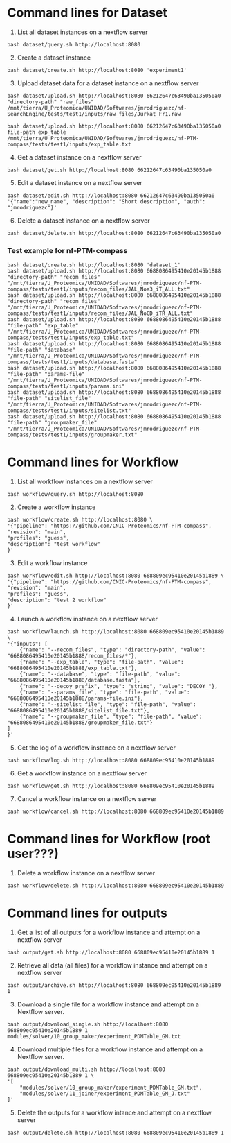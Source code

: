 
# Command lines for Dataset

1. List all dataset instances on a nextflow server
```
bash dataset/query.sh http://localhost:8080
```

2. Create a dataset instance
```
bash dataset/create.sh http://localhost:8080 'experiment1'
```

3. Upload dataset data for a dataset instance on a nextflow server
```
bash dataset/upload.sh http://localhost:8080 66212647c63490ba135050a0 "directory-path" "raw_files" /mnt/tierra/U_Proteomica/UNIDAD/Softwares/jmrodriguezc/nf-SearchEngine/tests/test1/inputs/raw_files/Jurkat_Fr1.raw

bash dataset/upload.sh http://localhost:8080 66212647c63490ba135050a0 file-path exp_table /mnt/tierra/U_Proteomica/UNIDAD/Softwares/jmrodriguezc/nf-PTM-compass/tests/test1/inputs/exp_table.txt
```

4. Get a dataset instance on a nextflow server
```
bash dataset/get.sh http://localhost:8080 66212647c63490ba135050a0
```

5. Edit a dataset instance on a nextflow server
```
bash dataset/edit.sh http://localhost:8080 66212647c63490ba135050a0 '{"name":"new_name", "description": "Short description", "auth": "jmrodriguezc"}'
```

6. Delete a dataset instance on a nextflow server
```
bash dataset/delete.sh http://localhost:8080 66212647c63490ba135050a0
```


### Test example for nf-PTM-compass
```
bash dataset/create.sh http://localhost:8080 'dataset_1'
bash dataset/upload.sh http://localhost:8080 6688086495410e20145b1888 "directory-path" "recom_files" "/mnt/tierra/U_Proteomica/UNIDAD/Softwares/jmrodriguezc/nf-PTM-compass/tests/test1/inputs/recom_files/JAL_Noa3_iT_ALL.txt"
bash dataset/upload.sh http://localhost:8080 6688086495410e20145b1888 "directory-path" "recom_files" "/mnt/tierra/U_Proteomica/UNIDAD/Softwares/jmrodriguezc/nf-PTM-compass/tests/test1/inputs/recom_files/JAL_NoCD_iTR_ALL.txt"
bash dataset/upload.sh http://localhost:8080 6688086495410e20145b1888 "file-path" "exp_table" "/mnt/tierra/U_Proteomica/UNIDAD/Softwares/jmrodriguezc/nf-PTM-compass/tests/test1/inputs/exp_table.txt"
bash dataset/upload.sh http://localhost:8080 6688086495410e20145b1888 "file-path" "database" "/mnt/tierra/U_Proteomica/UNIDAD/Softwares/jmrodriguezc/nf-PTM-compass/tests/test1/inputs/database.fasta"
bash dataset/upload.sh http://localhost:8080 6688086495410e20145b1888 "file-path" "params-file" "/mnt/tierra/U_Proteomica/UNIDAD/Softwares/jmrodriguezc/nf-PTM-compass/tests/test1/inputs/params.ini"
bash dataset/upload.sh http://localhost:8080 6688086495410e20145b1888 "file-path" "sitelist_file" "/mnt/tierra/U_Proteomica/UNIDAD/Softwares/jmrodriguezc/nf-PTM-compass/tests/test1/inputs/sitelist.txt"
bash dataset/upload.sh http://localhost:8080 6688086495410e20145b1888 "file-path" "groupmaker_file" "/mnt/tierra/U_Proteomica/UNIDAD/Softwares/jmrodriguezc/nf-PTM-compass/tests/test1/inputs/groupmaker.txt"
```


# Command lines for Workflow

1. List all workflow instances on a nextflow server
```
bash workflow/query.sh http://localhost:8080
```

2. Create a workflow instance
```
bash workflow/create.sh http://localhost:8080 \
'{"pipeline": "https://github.com/CNIC-Proteomics/nf-PTM-compass",
"revision": "main",
"profiles": "guess",
"description": "test workflow"
}'
```

3. Edit a workflow instance
```
bash workflow/edit.sh http://localhost:8080 668809ec95410e20145b1889 \
'{"pipeline": "https://github.com/CNIC-Proteomics/nf-PTM-compass",
"revision": "main",
"profiles": "guess",
"description": "test 2 workflow"
}'
```

4. Launch a workflow instance on a nextflow server
```
bash workflow/launch.sh http://localhost:8080 668809ec95410e20145b1889 \
'{"inputs": [
    {"name": "--recom_files", "type": "directory-path", "value": "6688086495410e20145b1888/recom_files/*"},
    {"name": "--exp_table", "type": "file-path", "value": "6688086495410e20145b1888/exp_table.txt"},
    {"name": "--database", "type": "file-path", "value": "6688086495410e20145b1888/database.fasta"},
    {"name": "--decoy_prefix", "type": "string", "value": "DECOY_"},
    {"name": "--params_file", "type": "file-path", "value": "6688086495410e20145b1888/params-file.ini"},
    {"name": "--sitelist_file", "type": "file-path", "value": "6688086495410e20145b1888/sitelist_file.txt"},
    {"name": "--groupmaker_file", "type": "file-path", "value": "6688086495410e20145b1888/groupmaker_file.txt"}
]
}'
```

5. Get the log of a workflow instance on a nextflow server
```
bash workflow/log.sh http://localhost:8080 668809ec95410e20145b1889
```

6. Get a workflow instance on a nextflow server
```
bash workflow/get.sh http://localhost:8080 668809ec95410e20145b1889
```

7. Cancel a workflow instance on a nextflow server
```
bash workflow/cancel.sh http://localhost:8080 668809ec95410e20145b1889
```


# Command lines for Workflow (root user???)

1. Delete a workflow instance on a nextflow server
```
bash workflow/delete.sh http://localhost:8080 668809ec95410e20145b1889
```


# Command lines for outputs

1. Get a list of all outputs for a workflow instance and attempt on a nextflow server
```
bash output/get.sh http://localhost:8080 668809ec95410e20145b1889 1
```

2. Retrieve all data (all files) for a workflow instance and attempt on a nextflow server
```
bash output/archive.sh http://localhost:8080 668809ec95410e20145b1889 1
```

3. Download a single file for a workflow instance and attempt on a Nextflow server.
```
bash output/download_single.sh http://localhost:8080 668809ec95410e20145b1889 1 modules/solver/10_group_maker/experiment_PDMTable_GM.txt
```

4. Download multiple files for a workflow instance and attempt on a Nextflow server.
```
bash output/download_multi.sh http://localhost:8080 668809ec95410e20145b1889 1 \
'[
    "modules/solver/10_group_maker/experiment_PDMTable_GM.txt",
    "modules/solver/11_joiner/experiment_PDMTable_GM_J.txt"
]'
```

5. Delete the outputs for a workflow intance and attempt on a nextflow server
```
bash output/delete.sh http://localhost:8080 668809ec95410e20145b1889 1
```



